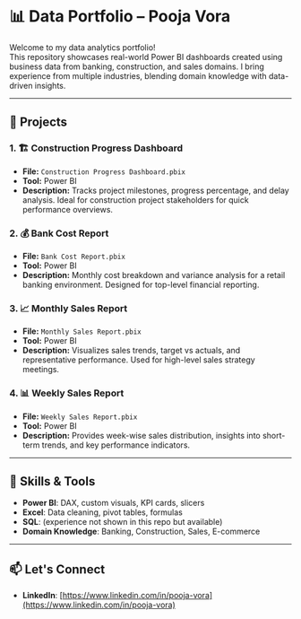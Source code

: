# 📊 Data Portfolio – Pooja Vora

Welcome to my data analytics portfolio!  
This repository showcases real-world Power BI dashboards created using business data from banking, construction, and sales domains. I bring experience from multiple industries, blending domain knowledge with data-driven insights.

---

## 🔹 Projects

### 1. 🏗️ Construction Progress Dashboard
- **File:** `Construction Progress Dashboard.pbix`
- **Tool:** Power BI  
- **Description:** Tracks project milestones, progress percentage, and delay analysis. Ideal for construction project stakeholders for quick performance overviews.

### 2. 💰 Bank Cost Report
- **File:** `Bank Cost Report.pbix`
- **Tool:** Power BI  
- **Description:** Monthly cost breakdown and variance analysis for a retail banking environment. Designed for top-level financial reporting.

### 3. 📈 Monthly Sales Report
- **File:** `Monthly Sales Report.pbix`
- **Tool:** Power BI  
- **Description:** Visualizes sales trends, target vs actuals, and representative performance. Used for high-level sales strategy meetings.

### 4. 📊 Weekly Sales Report
- **File:** `Weekly Sales Report.pbix`
- **Tool:** Power BI  
- **Description:** Provides week-wise sales distribution, insights into short-term trends, and key performance indicators.

---

## 🧠 Skills & Tools
- **Power BI**: DAX, custom visuals, KPI cards, slicers
- **Excel**: Data cleaning, pivot tables, formulas
- **SQL**: (experience not shown in this repo but available)
- **Domain Knowledge**: Banking, Construction, Sales, E-commerce

---

## 📫 Let's Connect
- **LinkedIn**: [https://www.linkedin.com/in/pooja-vora](https://www.linkedin.com/in/pooja-vora)
